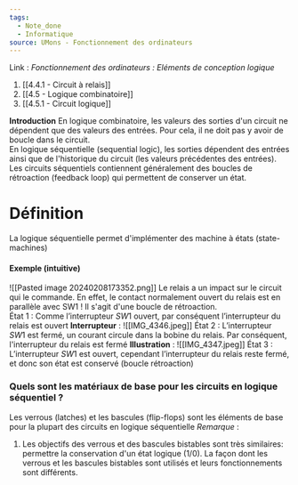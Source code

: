 ```yaml
---
tags:
  - Note_done
  - Informatique
source: UMons - Fonctionnement des ordinateurs
---
```


Link :
_Fonctionnement des ordinateurs : Eléments de conception logique_
1. [[4.4.1 - Circuit à relais]]
1. [[4.5 - Logique combinatoire]]
2. [[4.5.1 - Circuit logique]]

**Introduction**
En logique combinatoire, les valeurs des sorties d'un circuit ne dépendent que des valeurs des entrées. Pour cela, il ne doit pas y avoir de boucle dans le circuit. 
\
En logique séquentielle (sequential logic), les sorties dépendent des entrées ainsi que de l'historique du circuit (les valeurs précédentes des entrées). Les circuits séquentiels contiennent généralement des boucles de rétroaction (feedback loop) qui permettent de conserver un état. 
# Définition
La logique séquentielle permet d'implémenter des machine à états (state-machines)

#### Exemple (intuitive)
![[Pasted image 20240208173352.png]]
Le relais a un impact sur le circuit qui le commande. En effet, le contact normalement ouvert du relais est en parallèle avec SW1 ! Il s'agit d'une boucle de rétroaction.
\
État 1 : Comme l’interrupteur $SW1$ ouvert, par conséquent l’interrupteur du relais est ouvert
**Interrupteur** : ![[IMG_4346.jpeg]]
État 2 : L’interrupteur $SW1$ est fermé, un courant circule dans la bobine du relais. Par conséquent, l'interrupteur du relais est fermé
**Illustration** : ![[IMG_4347.jpeg]]
État 3 : L’interrupteur $SW1$ est ouvert, cependant l’interrupteur du relais reste fermé, et donc son état est conservé (boucle rétroaction)

### Quels sont les matériaux de base pour les circuits en logique séquentiel ?
Les verrous (latches) et les bascules (flip-flops) sont les éléments de base pour la plupart des circuits en logique séquentielle 
_Remarque_ :
1. Les objectifs des verrous et des bascules bistables sont très similaires: permettre la conservation d'un état logique (1/0). La façon dont les verrous et les bascules bistables sont utilisés et leurs fonctionnements sont différents.
